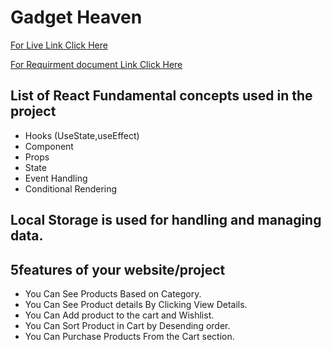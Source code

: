 # Gadget Heaven

[For Live Link Click Here](https://gadget-heaven-shop.netlify.app/)

[For Requirment document Link Click Here](https://github.com/ProgrammingHero1/B10-A8-gadget-heaven/blob/main/Batch-10_Assignment-08-.pdf)

## List of React Fundamental concepts used in the project

- Hooks (UseState,useEffect)
- Component
- Props
- State
- Event Handling
- Conditional Rendering

## Local Storage is used for handling and managing data.

## 5features of your website/project

- You Can See Products Based on Category.
- You Can See Product details By Clicking View Details.
- You Can Add product to the cart and Wishlist.
- You Can Sort Product in Cart by Desending order.
- You Can Purchase Products From the Cart section.
